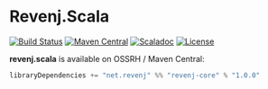 Revenj.Scala
============

[![Build Status](https://travis-ci.org/ngs-doo/revenj.svg?branch=master)](https://travis-ci.org/ngs-doo/revenj)
[![Maven Central](https://maven-badges.herokuapp.com/maven-central/net.revenj/revenj-core_2.13/badge.svg)](https://maven-badges.herokuapp.com/maven-central/net.revenj/revenj-core_2.13)
[![Scaladoc](https://javadoc-badge.appspot.com/net.revenj/revenj-core_2.13.svg?label=scaladoc)](http://javadoc-badge.appspot.com/net.revenj/revenj-core_2.13)
[![License](https://img.shields.io/badge/license-BSD%203--Clause-brightgreen.svg)](https://opensource.org/licenses/BSD-3-Clause)

**revenj.scala** is available on OSSRH / Maven Central:

```scala
libraryDependencies += "net.revenj" %% "revenj-core" % "1.0.0"
```
